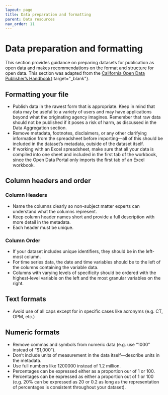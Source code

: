 ```yaml
---
layout: page
title: Data preparation and formatting
parent: Data resources
nav_order: 11
---
```


# Data preparation and formatting 

This section provides guidance on preparing datasets for publication as open data and makes recommendations on the format and structure for open data. This section was adapted from the [California Open Data Publisher’s Handbook](https://docs.data.ca.gov/california-open-data-publishers-handbook/reference/data-preparation-guidance){:target="_blank"}.

## Formatting your file

* Publish data in the rawest form that is appropriate. Keep in mind that data may be useful to a variety of users and may have applications beyond what the originating agency imagines. Remember that raw data should not be published if it poses a risk of harm, as discussed in the Data Aggregation section.
* Remove metadata, footnotes, disclaimers, or any other clarifying information from the spreadsheet before importing—all of this should be included in the dataset’s metadata, outside of the dataset itself.
* If working with an Excel spreadsheet, make sure that all your data is compiled into one sheet and included in the first tab of the workbook, since the Open Data Portal only imports the first tab of an Excel workbook. 

## Column headers and order

### Column Headers

* Name the columns clearly so non-subject matter experts can understand what the columns represent.
* Keep column header names short and provide a full description with more detail in the metadata. 
* Each header must be unique. 

### Column Order

* If your dataset includes unique identifiers, they should be in the left-most column.
* For time series data, the date and time variables should be to the left of the columns containing the variable data.  
* Columns with varying levels of specificity should be ordered with the highest-level variable on the left and the most granular variables on the right. 

## Text formats

* Avoid use of all caps except for in specific cases like acronyms (e.g. CT, OPM, etc.)

## Numeric formats

* Remove commas and symbols from numeric data (e.g. use “1000” instead of “$1,000”).
* Don’t include units of measurement in the data itself—describe units in the metadata. 
* Use full numbers like 1200000 instead of 1.2 million.
* Percentages can be expressed either as a proportion our of 1 or 100.
* Percentages can be expressed as either a proportion out of 1 or 100 (e.g. 20% can be expressed as 20 or 0.2 as long as the representation of percentages is consistent throughout your dataset).
